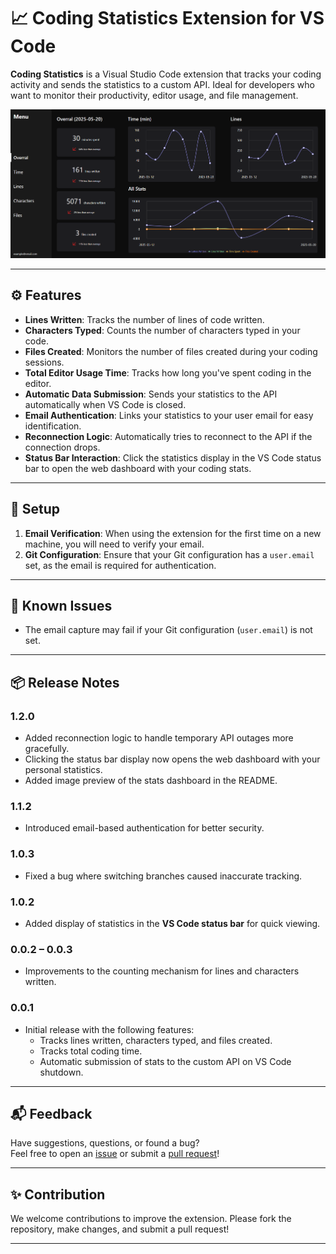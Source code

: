 # 📈 Coding Statistics Extension for VS Code

**Coding Statistics** is a Visual Studio Code extension that tracks your coding activity and sends the statistics to a custom API. Ideal for developers who want to monitor their productivity, editor usage, and file management.

<p align="center">
  <img src="./example.png" alt="Statistics Dashboard Example" width="600"/>
</p>

---

## ⚙️ Features

- **Lines Written**: Tracks the number of lines of code written.
- **Characters Typed**: Counts the number of characters typed in your code.
- **Files Created**: Monitors the number of files created during your coding sessions.
- **Total Editor Usage Time**: Tracks how long you've spent coding in the editor.
- **Automatic Data Submission**: Sends your statistics to the API automatically when VS Code is closed.
- **Email Authentication**: Links your statistics to your user email for easy identification.
- **Reconnection Logic**: Automatically tries to reconnect to the API if the connection drops.
- **Status Bar Interaction**: Click the statistics display in the VS Code status bar to open the web dashboard with your coding stats.

---

## 🔧 Setup

1. **Email Verification**: When using the extension for the first time on a new machine, you will need to verify your email.
2. **Git Configuration**: Ensure that your Git configuration has a `user.email` set, as the email is required for authentication.

---

## 🐞 Known Issues

- The email capture may fail if your Git configuration (`user.email`) is not set.

---

## 📦 Release Notes

### 1.2.0

- Added reconnection logic to handle temporary API outages more gracefully.
- Clicking the status bar display now opens the web dashboard with your personal statistics.
- Added image preview of the stats dashboard in the README.

### 1.1.2

- Introduced email-based authentication for better security.

### 1.0.3

- Fixed a bug where switching branches caused inaccurate tracking.

### 1.0.2

- Added display of statistics in the **VS Code status bar** for quick viewing.

### 0.0.2 – 0.0.3

- Improvements to the counting mechanism for lines and characters written.

### 0.0.1

- Initial release with the following features:
  - Tracks lines written, characters typed, and files created.
  - Tracks total coding time.
  - Automatic submission of stats to the custom API on VS Code shutdown.

---

## 📬 Feedback

Have suggestions, questions, or found a bug?  
Feel free to open an [issue](https://github.com/PedroKleinDavila/statistics-extension/issues) or submit a [pull request](https://github.com/PedroKleinDavila/statistics-extension/pulls)!

---

## ✨ Contribution

We welcome contributions to improve the extension. Please fork the repository, make changes, and submit a pull request!

---